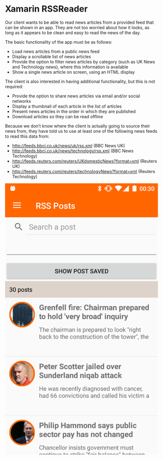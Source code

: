 
# Xamarin RSSReader

Our client wants to be able to read news articles from a
provided feed that can be shown in an app. They are not too
worried about how it looks, as long as it appears to be clean
and easy to read the news of the day.

The basic functionality of the app must be as follows:

- Load news articles from a public news feed
- Display a scrollable list of news articles
- Provide the option to filter news articles by category
(such as UK News and Technology news), where this
information is available
- Show a single news article on screen, using an HTML
display

The client is also interested in having additional
functionality, but this is not required:

- Provide the option to share news articles via email and/or
social networks
- Display a thumbnail of each article in the list of
articles
- Present news articles in the order in which they are
published
- Download articles so they can be read offline

Because we don’t know where the client is actually going to
source their news from, they have told us to use at least one
of the following news feeds to read this data from:

- http://feeds.bbci.co.uk/news/uk/rss.xml (BBC News UK)
- http://feeds.bbci.co.uk/news/technology/rss.xml (BBC News
Technology)
- http://feeds.reuters.com/reuters/UKdomesticNews?format=xml
(Reuters UK)
- http://feeds.reuters.com/reuters/technologyNews?format=xml
(Reuters Technology)

![Droid](https://github.com/erossini/XamarinRSSReader/blob/master/RSSReader_Droid.png)
